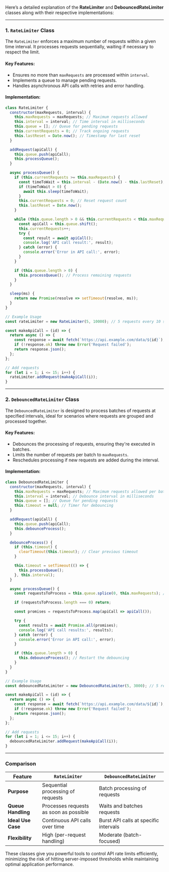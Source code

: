 Here’s a detailed explanation of the **RateLimiter** and **DebouncedRateLimiter** classes along with their respective implementations:

---

### **1. `RateLimiter` Class**

The `RateLimiter` enforces a maximum number of requests within a given time interval. It processes requests sequentially, waiting if necessary to respect the limit.

#### Key Features:
- Ensures no more than `maxRequests` are processed within `interval`.
- Implements a queue to manage pending requests.
- Handles asynchronous API calls with retries and error handling.

#### Implementation:
```javascript
class RateLimiter {
  constructor(maxRequests, interval) {
    this.maxRequests = maxRequests; // Maximum requests allowed
    this.interval = interval; // Time interval in milliseconds
    this.queue = []; // Queue for pending requests
    this.currentRequests = 0; // Track ongoing requests
    this.lastReset = Date.now(); // Timestamp for last reset
  }

  addRequest(apiCall) {
    this.queue.push(apiCall);
    this.processQueue();
  }

  async processQueue() {
    if (this.currentRequests >= this.maxRequests) {
      const timeToWait = this.interval - (Date.now() - this.lastReset);
      if (timeToWait > 0) {
        await this.sleep(timeToWait);
      }
      this.currentRequests = 0; // Reset request count
      this.lastReset = Date.now();
    }

    while (this.queue.length > 0 && this.currentRequests < this.maxRequests) {
      const apiCall = this.queue.shift();
      this.currentRequests++;
      try {
        const result = await apiCall();
        console.log('API call result:', result);
      } catch (error) {
        console.error('Error in API call:', error);
      }
    }

    if (this.queue.length > 0) {
      this.processQueue(); // Process remaining requests
    }
  }

  sleep(ms) {
    return new Promise(resolve => setTimeout(resolve, ms));
  }
}

// Example Usage
const rateLimiter = new RateLimiter(5, 10000); // 5 requests every 10 seconds

const makeApiCall = (id) => {
  return async () => {
    const response = await fetch(`https://api.example.com/data/${id}`);
    if (!response.ok) throw new Error('Request failed');
    return response.json();
  };
};

// Add requests
for (let i = 1; i <= 15; i++) {
  rateLimiter.addRequest(makeApiCall(i));
}
```

---

### **2. `DebouncedRateLimiter` Class**

The `DebouncedRateLimiter` is designed to process batches of requests at specified intervals, ideal for scenarios where requests are grouped and processed together.

#### Key Features:
- Debounces the processing of requests, ensuring they're executed in batches.
- Limits the number of requests per batch to `maxRequests`.
- Reschedules processing if new requests are added during the interval.

#### Implementation:
```javascript
class DebouncedRateLimiter {
  constructor(maxRequests, interval) {
    this.maxRequests = maxRequests; // Maximum requests allowed per batch
    this.interval = interval; // Debounce interval in milliseconds
    this.queue = []; // Queue for pending requests
    this.timeout = null; // Timer for debouncing
  }

  addRequest(apiCall) {
    this.queue.push(apiCall);
    this.debounceProcess();
  }

  debounceProcess() {
    if (this.timeout) {
      clearTimeout(this.timeout); // Clear previous timeout
    }

    this.timeout = setTimeout(() => {
      this.processQueue();
    }, this.interval);
  }

  async processQueue() {
    const requestsToProcess = this.queue.splice(0, this.maxRequests); // Take up to maxRequests

    if (requestsToProcess.length === 0) return;

    const promises = requestsToProcess.map(apiCall => apiCall());

    try {
      const results = await Promise.all(promises);
      console.log('API call results:', results);
    } catch (error) {
      console.error('Error in API call:', error);
    }

    if (this.queue.length > 0) {
      this.debounceProcess(); // Restart the debouncing
    }
  }
}

// Example Usage
const debouncedRateLimiter = new DebouncedRateLimiter(5, 3000); // 5 requests every 3 seconds

const makeApiCall = (id) => {
  return async () => {
    const response = await fetch(`https://api.example.com/data/${id}`);
    if (!response.ok) throw new Error('Request failed');
    return response.json();
  };
};

// Add requests
for (let i = 1; i <= 15; i++) {
  debouncedRateLimiter.addRequest(makeApiCall(i));
}
```

---

### **Comparison**

| Feature                | `RateLimiter`                         | `DebouncedRateLimiter`                  |
|------------------------|----------------------------------------|-----------------------------------------|
| **Purpose**            | Sequential processing of requests     | Batch processing of requests            |
| **Queue Handling**     | Processes requests as soon as possible| Waits and batches requests              |
| **Ideal Use Case**     | Continuous API calls over time         | Burst API calls at specific intervals   |
| **Flexibility**        | High (per-request handling)            | Moderate (batch-focused)                |

These classes give you powerful tools to control API rate limits efficiently, minimizing the risk of hitting server-imposed thresholds while maintaining optimal application performance.